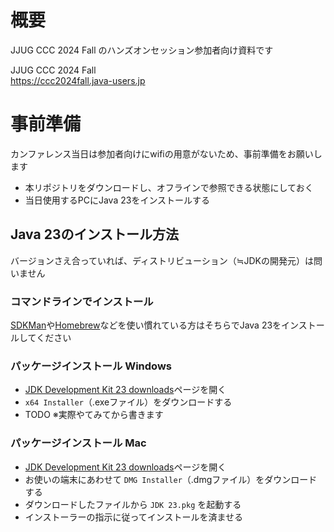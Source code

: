 # 概要
JJUG CCC 2024 Fall のハンズオンセッション参加者向け資料です

JJUG CCC 2024 Fall  
https://ccc2024fall.java-users.jp

# 事前準備
カンファレンス当日は参加者向けにwifiの用意がないため、事前準備をお願いします
- 本リポジトリをダウンロードし、オフラインで参照できる状態にしておく
- 当日使用するPCにJava 23をインストールする

## Java 23のインストール方法

バージョンさえ合っていれば、ディストリビューション（≒JDKの開発元）は問いません

### コマンドラインでインストール

[SDKMan](https://sdkman.io/)や[Homebrew](https://brew.sh/)などを使い慣れている方はそちらでJava 23をインストールしてください

### パッケージインストール Windows

- [JDK Development Kit 23 downloads](https://www.oracle.com/java/technologies/downloads/#jdk24-windows)ページを開く
- `x64 Installer`（.exeファイル）をダウンロードする
- TODO ※実際やてみてから書きます

### パッケージインストール Mac

- [JDK Development Kit 23 downloads](https://www.oracle.com/java/technologies/downloads/#jdk23-mac)ページを開く
- お使いの端末にあわせて `DMG Installer`（.dmgファイル）をダウンロードする
- ダウンロードしたファイルから `JDK 23.pkg` を起動する
- インストーラーの指示に従ってインストールを済ませる
